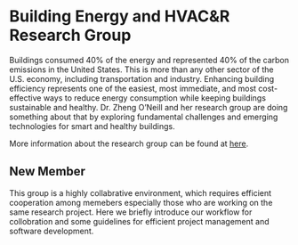 # Building Energy and HVAC&R Research Group 

Buildings consumed 40% of the energy and represented 40% of the carbon emissions in the United States. 
This is more than any other sector of the U.S. economy, including transportation and industry. 
Enhancing building efficiency represents one of the easiest, most immediate, and most cost-effective ways to reduce energy consumption while keeping buildings sustainable and healthy. 
Dr. Zheng O’Neill and her research group are doing something about that by exploring fundamental challenges and emerging technologies for smart and healthy buildings.

More information about the research group can be found at [here](https://hvac.engr.tamu.edu).

## New Member
This group is a highly collabrative environment, which requires efficient cooperation among memebers especially those who are working on the same research project.
Here we briefly introduce our workflow for collobration and some guidelines for efficient project management and software development.
